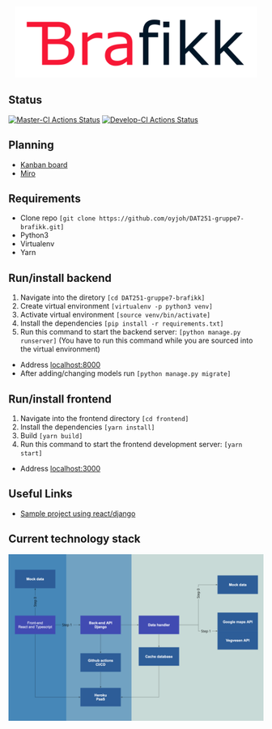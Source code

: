 <p align="center">
  <img src="/assets/images/brafikk.png" class="center" height="140"/>
</p>

## Status
[![Master-CI Actions Status](https://github.com/oyjoh/DAT251-gruppe7-brafikk/workflows/django-master/badge.svg)](https://github.com/oyjoh/DAT251-gruppe7-brafikk/actions)
[![Develop-CI Actions Status](https://github.com/oyjoh/DAT251-gruppe7-brafikk/workflows/django-develop/badge.svg)](https://github.com/oyjoh/DAT251-gruppe7-brafikk/actions)

## Planning
- [Kanban board](https://github.com/oyjoh/DAT251-gruppe7-brafikk/projects/1)
- [Miro](https://miro.com/welcome/Ddp1pEl55pSpgQHEHqi676VSzTMRVSdOospUS44sKPiLzDjnuVT7OLJnaKSHkO2W)

## Requirements
* Clone repo ```[git clone https://github.com/oyjoh/DAT251-gruppe7-brafikk.git]```
* Python3
* Virtualenv
* Yarn

## Run/install backend
1. Navigate into the diretory ```[cd DAT251-gruppe7-brafikk]```
2. Create virtual environment ```[virtualenv -p python3 venv]```
3. Activate virtual environment ```[source venv/bin/activate]```
4. Install the dependencies ```[pip install -r requirements.txt]```
5. Run this command to start the backend server: ```[python manage.py runserver]``` (You have to run this command while you are sourced into the virtual environment)
* Address [localhost:8000](http://localhost:8000)
* After adding/changing models run ```[python manage.py migrate]```

## Run/install frontend
1. Navigate into the frontend directory ```[cd frontend]```
2. Install the dependencies ```[yarn install]```
3. Build ```[yarn build]``` 
4. Run this command to start the frontend development server: ```[yarn start]``` 
* Address [localhost:3000](http://localhost:3000)

## Useful Links
* [Sample project using react/django](https://librenepal.com/article/django-and-create-react-app-together-on-heroku/)

## Current technology stack
![Stack](/assets/images/temp_stack.png)
